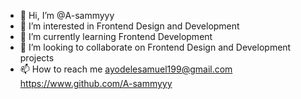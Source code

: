 - 👋 Hi, I’m @A-sammyyy
- 👀 I’m interested in Frontend Design and Development
- 🌱 I’m currently learning Frontend Development
- 💞️ I’m looking to collaborate on Frontend Design and Development projects
- 📫 How to reach me ayodelesamuel199@gmail.com https://www.github.com/A-sammyyy

<!---
A-sammyyy/A-sammyyy is a ✨ special ✨ repository because its `README.md` (this file) appears on your GitHub profile.
You can click the Preview link to take a look at your changes.
--->
